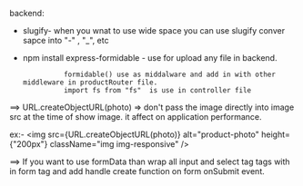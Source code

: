 backend:
+ slugify- when you wnat to use wide space you can use slugify
            conver sapce into "-" , "_", etc


+ npm install express-formidable - use for upload any file
                                 in backend.

                formidable() use as middalware and add in with other middleware in productRouter file.
                import fs from "fs"  is use in controller file


==>   URL.createObjectURL(photo) => don't pass the image directly into image src at the time of show image.    it affect on application performance.

ex:-
    <img
      src={URL.createObjectURL(photo)}
      alt="product-photo"
      height={"200px"}
      className="img img-responsive"
    />


==>  If you want to use formData than wrap all input and select tag tags with in form tag and add handle create function on form onSubmit event.